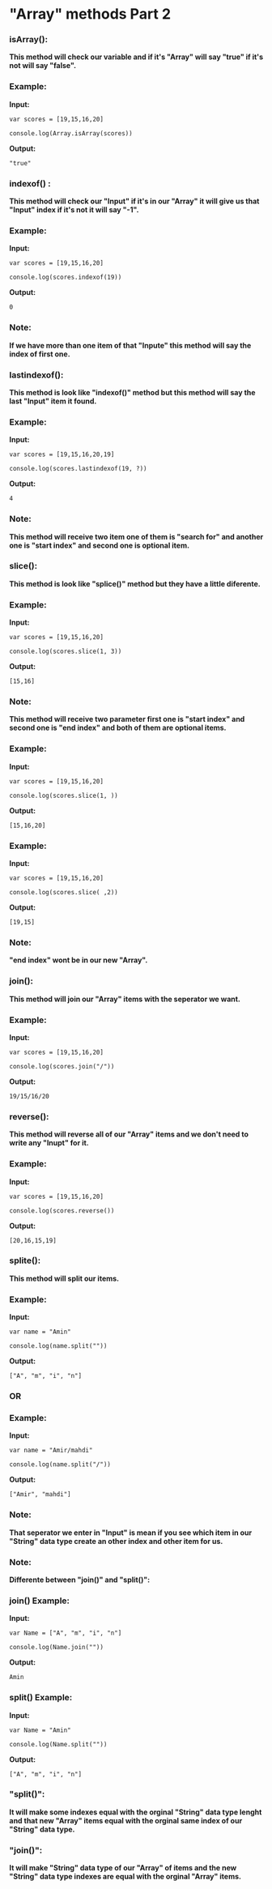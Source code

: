 # "Array" methods Part 2

### isArray(): 
**This method will check our variable and if it's "Array" will say "true" if it's not will say "false".**

### Example:

**Input:**
```
var scores = [19,15,16,20]

console.log(Array.isArray(scores))
```

**Output:**
```
"true"
```

### indexof() : 
**This method will check our "Input" if it's in our "Array" it will give us that "Input" index if it's not it will say "-1".**

### Example:

**Input:**
```
var scores = [19,15,16,20]

console.log(scores.indexof(19))
```

**Output:**
```
0
```

### Note: 
**If we have more than one item of that "Inpute" this method will say the index of first one.**

### lastindexof(): 
**This method is look like "indexof()" method but this method will say the last "Input" item it found.**

### Example:

**Input:**
```
var scores = [19,15,16,20,19]

console.log(scores.lastindexof(19, ?))
```

**Output:**
```
4
```

### Note: 
**This method will receive two item one of them is "search for" and another one is "start index" and second one is optional item.**

### slice(): 
**This method is look like "splice()" method but they have a little diferente.**

### Example:

**Input:**
```
var scores = [19,15,16,20]

console.log(scores.slice(1, 3))
```

**Output:**
```
[15,16]
```

### Note: 
**This method will receive two parameter first one is "start index" and second one is "end index" and both of them are optional items.**

### Example:

**Input:**
```
var scores = [19,15,16,20]

console.log(scores.slice(1, ))
```

**Output:**
```
[15,16,20]
```

### Example:

**Input:**
```
var scores = [19,15,16,20]

console.log(scores.slice( ,2))
```

**Output:**
```
[19,15]
```

### Note: 
**"end index" wont be in our new "Array".**

### join(): 
**This method will join our "Array" items with the seperator we want.**

### Example:

**Input:**
```
var scores = [19,15,16,20]

console.log(scores.join("/"))
```

**Output:**
```
19/15/16/20
```

### reverse(): 
**This method will reverse all of our "Array" items and we don't need to write any "Inupt" for it.**

### Example:

**Input:**
```
var scores = [19,15,16,20]

console.log(scores.reverse())
```

**Output:**
```
[20,16,15,19]
```

### splite(): 
**This method will split our items.**

### Example:

**Input:**
```
var name = "Amin"

console.log(name.split(""))
```

**Output:**
```
["A", "m", "i", "n"]
```

### OR

### Example:

**Input:**
```
var name = "Amir/mahdi"

console.log(name.split("/"))
```

**Output:**
```
["Amir", "mahdi"]
```

### Note: 
**That seperator we enter in "Input" is mean if you see which item in our "String" data type create an other index and other item for us.**

### Note: 
**Differente between "join()" and "split()":**

### join() Example:

**Input:**
```
var Name = ["A", "m", "i", "n"]

console.log(Name.join(""))
```

**Output:**
```
Amin
```

### split() Example:

**Input:**
```
var Name = "Amin"

console.log(Name.split(""))
```

**Output:**
```
["A", "m", "i", "n"]
```

### "split()": 
**It will make some indexes equal with the orginal "String" data type lenght and that new "Array" items equal with the orginal same index of our "String" data type.**

### "join()": 
**It will make "String" data type of our "Array" of items and the new "String" data type indexes are equal with the orginal "Array" items.**
